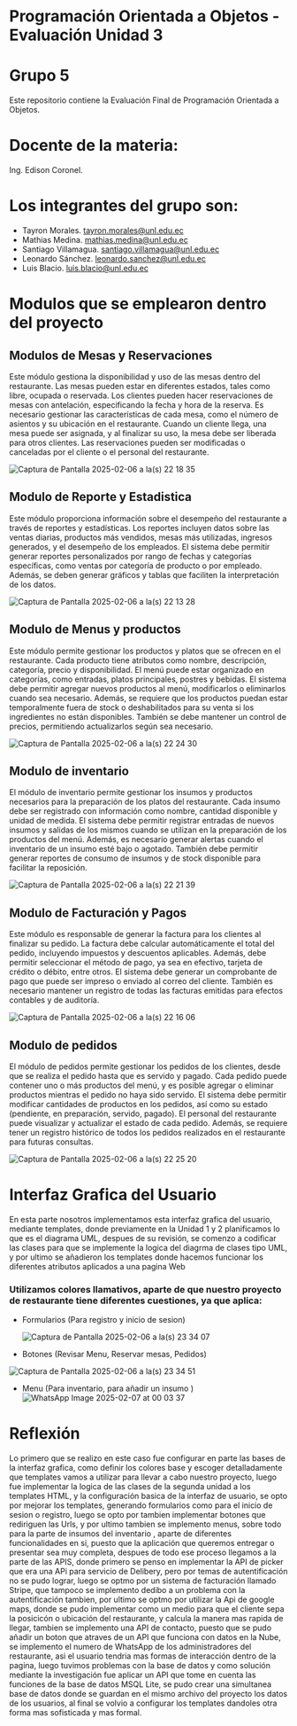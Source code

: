 # Programación Orientada a Objetos - Evaluación Unidad 3
# Grupo 5
Este repositorio contiene la Evaluación Final de Programación Orientada a Objetos.
# Docente de la materia:
Ing. Edison Coronel.
# Los integrantes del grupo son: 
- Tayron Morales.
  tayron.morales@unl.edu.ec
- Mathias Medina. 
  mathias.medina@unl.edu.ec
- Santiago Villamagua.
  santiago.villamagua@unl.edu.ec
- Leonardo Sánchez.
  leonardo.sanchez@unl.edu.ec
- Luis Blacio.
  luis.blacio@unl.edu.ec
  
# Modulos que se emplearon dentro del proyecto

## Modulos de Mesas y Reservaciones
Este módulo gestiona la disponibilidad y uso de las mesas dentro del restaurante. Las mesas pueden estar en diferentes estados, tales como libre, ocupada o reservada. Los clientes pueden hacer reservaciones de mesas con antelación, especificando la fecha y hora de la reserva. Es necesario gestionar las características de cada mesa, como el número de asientos y su ubicación en el restaurante. Cuando un cliente llega, una mesa puede ser asignada, y al finalizar su uso, la mesa debe ser liberada para otros clientes. Las reservaciones pueden ser modificadas o canceladas por el cliente o el personal del restaurante.

![Captura de Pantalla 2025-02-06 a la(s) 22 18 35](https://github.com/user-attachments/assets/5836db12-3c08-4a56-b57f-2fd0efaeca21)



## Modulo de Reporte y Estadistica 
Este módulo proporciona información sobre el desempeño del restaurante a través de reportes y estadísticas. Los reportes incluyen datos sobre las ventas diarias, productos más vendidos, mesas más utilizadas, ingresos generados, y el desempeño de los empleados. El sistema debe permitir generar reportes personalizados por rango de fechas y categorías específicas, como ventas por categoría de producto o por empleado. Además, se deben generar gráficos y tablas que faciliten la interpretación de los datos.

![Captura de Pantalla 2025-02-06 a la(s) 22 13 28](https://github.com/user-attachments/assets/0310ed90-8fc9-4ef1-a60e-cde8e357f347)


## Modulo de Menus y productos
Este módulo permite gestionar los productos y platos que se ofrecen en el restaurante. Cada producto tiene atributos como nombre, descripción, categoría, precio y disponibilidad. El menú puede estar organizado en categorías, como entradas, platos principales, postres y bebidas. El sistema debe permitir agregar nuevos productos al menú, modificarlos o eliminarlos cuando sea necesario. Además, se requiere que los productos puedan estar temporalmente fuera de stock o deshabilitados para su venta si los ingredientes no están disponibles. También se debe mantener un control de precios, permitiendo actualizarlos según sea necesario.

![Captura de Pantalla 2025-02-06 a la(s) 22 24 30](https://github.com/user-attachments/assets/503fcb3a-dfdb-4b9d-bc5e-784a0ccdadfe)


## Modulo de inventario
El módulo de inventario permite gestionar los insumos y productos necesarios para la preparación de los platos del restaurante. Cada insumo debe ser registrado con información como nombre, cantidad disponible y unidad de medida. El sistema debe permitir registrar entradas de nuevos insumos y salidas de los mismos cuando se utilizan en la preparación de los productos del menú. Además, es necesario generar alertas cuando el inventario de un insumo esté bajo o agotado. También debe permitir generar reportes de consumo de insumos y de stock disponible para facilitar la reposición.

![Captura de Pantalla 2025-02-06 a la(s) 22 21 39](https://github.com/user-attachments/assets/a6fec96f-4beb-4f6a-a11c-a7668357c73a)


## Modulo de Facturación y Pagos 
Este módulo es responsable de generar la factura para los clientes al finalizar su pedido. La factura debe calcular automáticamente el total del pedido, incluyendo impuestos y descuentos aplicables. Además, debe permitir seleccionar el método de pago, ya sea en efectivo, tarjeta de crédito o débito, entre otros. El sistema debe generar un comprobante de pago que puede ser impreso o enviado al correo del cliente. También es necesario mantener un registro de todas las facturas emitidas para efectos contables y de auditoría.

![Captura de Pantalla 2025-02-06 a la(s) 22 16 06](https://github.com/user-attachments/assets/a1f98f40-3366-4c20-a341-90bd463b8117)


## Modulo de pedidos 
El módulo de pedidos permite gestionar los pedidos de los clientes, desde que se realiza el pedido hasta que es servido y pagado. Cada pedido puede contener uno o más productos del menú, y es posible agregar o eliminar productos mientras el pedido no haya sido servido. El sistema debe permitir modificar cantidades de productos en los pedidos, así como su estado (pendiente, en preparación, servido, pagado). El personal del restaurante puede visualizar y actualizar el estado de cada pedido. Además, se requiere tener un registro histórico de todos los pedidos realizados en el restaurante para futuras consultas.

![Captura de Pantalla 2025-02-06 a la(s) 22 25 20](https://github.com/user-attachments/assets/4581139f-9722-4c04-852b-a90172ae2428)

# Interfaz Grafica del Usuario
En esta parte nosotros implementamos esta interfaz grafica del usuario, mediante templates, donde previamente en la Unidad 1 y 2 planificamos lo que es el diagrama UML, despues de su revisión, se comenzo a codificar las clases para que se implemente la logica del diagrma de clases tipo UML, y por ultimo se añadieron los templates donde hacemos funcionar los diferentes atributos aplicados a una pagina Web

### Utilizamos colores llamativos, aparte de que nuestro proyecto de restaurante tiene diferentes cuestiones, ya que aplica: 
- Formularios (Para registro y inicio de sesion)

  ![Captura de Pantalla 2025-02-06 a la(s) 23 34 07](https://github.com/user-attachments/assets/354dc56b-1e03-4e24-85fa-ecc99643c5f7)

- Botones (Revisar Menu, Reservar mesas, Pedidos)

![Captura de Pantalla 2025-02-06 a la(s) 23 34 51](https://github.com/user-attachments/assets/64ddeaa8-8d2e-4535-bb11-0a2d73c56272)


- Menu (Para inventario, para añadir un insumo )
![WhatsApp Image 2025-02-07 at 00 03 37](https://github.com/user-attachments/assets/3bbef64b-c0c4-4ff0-ae20-c4c1ac97b185)

# Reflexión 

Lo primero que se realizo en este caso fue configurar en parte las bases de la interfaz grafica, como definir los colores base y escoger detalladamente que templates vamos a utilizar para llevar a cabo nuestro proyecto, luego fue implementar la logica de las clases de la segunda unidad a los templates HTML, y la configuración basica de la interfaz de usuario, se opto por mejorar los templates, generando formularios como para el inicio de sesion o registro, luego se opto por tambien implementar botones que rediriguen las Urls, y por ultimo tambien se implemento menus, sobre todo para la parte de insumos del inventario , aparte de diferentes funcionalidades en si, puesto que la aplicación que queremos entregar o presentar sea muy completa, despues de todo ese proceso llegamos a la parte de las APIS, donde primero se penso en implementar la API de picker que era una APi para servicio de Delibery, pero por temas de autentificación no se pudo lograr, luego se optmo por un sistema de facturación llamado Stripe, que tampoco se implemento dedibo a un problema con la autentificación tambien, por ultimo se optmo por utilizar la Api de google maps, donde se pudo implementar como un medio para que el cliente sepa la posicicón o ubicación del restaurante, y calcula la manera mas rapida de llegar, tambien se implemento una API de contacto, puesto que se pudo añadir un boton que atraves de un API que funciona con datos en la Nube, se implemento el numero de WhatsApp de los administradores del restaurante, asi el usuario tendria mas formas de interacción dentro de la pagina, luego tuvimos problemas con la base de datos y como solución mediante la investigación fue aplicar un API que tome en cuenta las funciones de la base de datos MSQL Lite, se pudo crear una simultanea base de datos donde se guardan en el mismo archivo del proyecto los datos de los usuarios, al final se volvio a configurar los templates dandoles otra forma mas sofisticada y mas formal.

